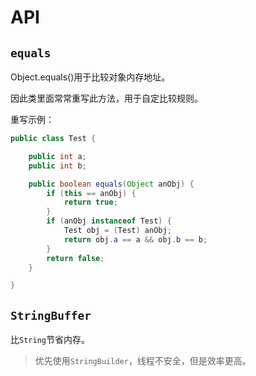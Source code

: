 # API



## `equals`

Object.equals()用于比较对象内存地址。

因此类里面常常重写此方法，用于自定比较规则。

重写示例：

```java
public class Test {

	public int a;
	public int b;

	public boolean equals(Object anObj) {
		if (this == anObj) {
			return true;
		}
		if (anObj instanceof Test) {
			Test obj = (Test) anObj;
			return obj.a == a && obj.b == b;
		}
		return false;
	}

}
```



## `StringBuffer`

比`String`节省内存。

>   优先使用`StringBuilder`，线程不安全，但是效率更高。